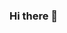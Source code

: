 ### Hi there 👋

<!--
**isipcasinillo/isipcasinillo** is a ✨ _special_ ✨ repository because its `README.md` (this file) appears on your GitHub profile.

Here are some ideas to get you started:

- 🔭 I’m currently working on my Software Engineering degree at UTA and Full stack bootcamp at SMU
- 🌱 I’m currently learning Jquery, Adobe Illustrator, XD, and c++
- 👯 I’m looking to collaborate on API's with Genshin Impacy
- 🤔 I’m looking for help with getting an internship/job with front end development
- 💬 Ask me about my gym app for iOs!
- 📫 How to reach me: isipcasinillo@gmail.com
- 😄 Pronouns: He/Him
- ⚡ Fun fact: I am currently watching Criminal Minds at Netflix!
-->
